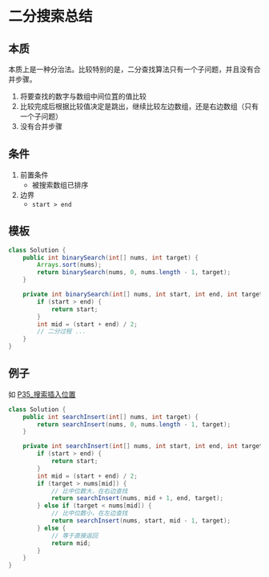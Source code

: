 # 二分搜索总结

## 本质

本质上是一种分治法。比较特别的是，二分查找算法只有一个子问题，并且没有合并步骤。

1. 将要查找的数字与数组中间位罝的值比较 
2. 比较完成后根据比较值决定是跳出，继续比较左边数组，还是右边数组（只有一个子问题）
3. 没有合并步骤

## 条件

1. 前置条件
    - 被搜索数组已排序
2. 边界
    - `start > end`

## 模板

```java
class Solution {
    public int binarySearch(int[] nums, int target) {
        Arrays.sort(nums);
        return binarySearch(nums, 0, nums.length - 1, target);
    }

    private int binarySearch(int[] nums, int start, int end, int target) {
        if (start > end) {
            return start;
        }
        int mid = (start + end) / 2;
        // 二分过程 ...
    }
}
```

## 例子

如 [P35_搜索插入位置](./src/main/java/com/uyaki/leetcode/editor/cn/doc/content/P35_SearchInsertPosition.md)

```java
class Solution {
    public int searchInsert(int[] nums, int target) {
        return searchInsert(nums, 0, nums.length - 1, target);
    }

    private int searchInsert(int[] nums, int start, int end, int target) {
        if (start > end) {
            return start;
        }
        int mid = (start + end) / 2;
        if (target > nums[mid]) {
            // 比中位数大，在右边查找
            return searchInsert(nums, mid + 1, end, target);
        } else if (target < nums[mid]) {
            // 比中位数小，在左边查找
            return searchInsert(nums, start, mid - 1, target);
        } else {
            // 等于直接返回
            return mid;
        }
    }
}
```